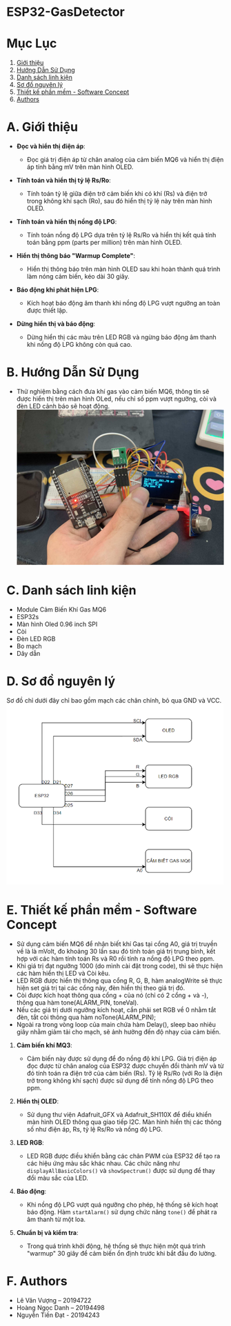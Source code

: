 # ESP32-GasDetector

# Mục Lục
1. [Giới thiệu](#A.-Giới-thiệu)
2. [Hướng Dẫn Sử Dụng](#B.-Hướng-Dẫn-Sử-Dụng)
3. [Danh sách linh kiện](#C.-Danh-sách-linh-kiện)
4. [Sơ đồ nguyên lý](#D.-Sơ-đồ-nguyên-lý)
5. [Thiết kế phần mềm - Software Concept](#E.-Thiết-kế-phần-mềm---Software-Concept)
6. [Authors](#F.-Authors)

# A. Giới thiệu

- **Đọc và hiển thị điện áp**:
  - Đọc giá trị điện áp từ chân analog của cảm biến MQ6 và hiển thị điện áp tính bằng mV trên màn hình OLED.

- **Tính toán và hiển thị tỷ lệ Rs/Ro**:
  - Tính toán tỷ lệ giữa điện trở cảm biến khi có khí (Rs) và điện trở trong không khí sạch (Ro), sau đó hiển thị tỷ lệ này trên màn hình OLED.

- **Tính toán và hiển thị nồng độ LPG**:
  - Tính toán nồng độ LPG dựa trên tỷ lệ Rs/Ro và hiển thị kết quả tính toán bằng ppm (parts per million) trên màn hình OLED.

- **Hiển thị thông báo "Warmup Complete"**:
  - Hiển thị thông báo trên màn hình OLED sau khi hoàn thành quá trình làm nóng cảm biến, kéo dài 30 giây.

- **Báo động khi phát hiện LPG**:
  - Kích hoạt báo động âm thanh khi nồng độ LPG vượt ngưỡng an toàn được thiết lập.

- **Dừng hiển thị và báo động**:
  - Dừng hiển thị các màu trên LED RGB và ngừng báo động âm thanh khi nồng độ LPG không còn quá cao.

# B. Hướng Dẫn Sử Dụng
- Thử nghiệm bằng cách đưa khí gas vào cảm biến MQ6, thông tin sẽ được hiển thị trên màn hình OLed, nếu chỉ số ppm vượt ngưỡng, còi và đèn LED cảnh báo sẽ hoạt động.
![anh1](images/anh1.jpg)
# C. Danh sách linh kiện
- Module Cảm Biến Khí Gas MQ6
- ESP32s
- Màn hình Oled 0.96 inch SPI
- Còi
- Đèn LED RGB
- Bo mạch
- Dây dẫn

# D. Sơ đồ nguyên lý
Sơ đồ chỉ dưới đây chỉ bao gồm mạch các chân chính, bỏ qua GND và VCC.
![Sodo](images/Sodo.png)
# E. Thiết kế phần mềm - Software Concept
- Sử dụng cảm biến MQ6 để nhận biết khí Gas tại cổng A0, giá trị truyền về là là mVolt, đo khoảng 30 lần sau đó tính toán giá trị trung bình, kết hợp với các hàm tính toán Rs và R0 rồi tính ra nồng độ LPG theo ppm.
- Khi giá trị đạt ngưỡng 1000 (do mình cài đặt trong code), thì sẽ thực hiện các hàm hiển thị LED và Còi kêu.
- LED RGB được hiển thị thông qua cổng  R, G, B, hàm analogWrite sẽ thực hiện set giá trị tại các cổng này, đèn hiển thị theo giá trị đó.
- Còi được kích hoạt thông qua cổng + của nó (chỉ có 2 cổng + và -), thông qua hàm tone(ALARM_PIN, toneVal). 
- Nếu các giá trị dưới ngưỡng kích hoạt, cần phải set RGB về 0 nhằm tắt đèn, tắt còi thông qua hàm noTone(ALARM_PIN);
- Ngoài ra trong vòng loop của main chứa hàm Delay(), sleep bao nhiêu giây nhằm giảm tải cho mạch, sẽ ảnh hưởng đến độ nhạy của cảm biến.

1. **Cảm biến khí MQ3**:
   - Cảm biến này được sử dụng để đo nồng độ khí LPG. Giá trị điện áp đọc được từ chân analog của ESP32 được chuyển đổi thành mV và từ đó tính toán ra điện trở của cảm biến (Rs). Tỷ lệ Rs/Ro (với Ro là điện trở trong không khí sạch) được sử dụng để tính nồng độ LPG theo ppm.

2. **Hiển thị OLED**:
   - Sử dụng thư viện Adafruit_GFX và Adafruit_SH110X để điều khiển màn hình OLED thông qua giao tiếp I2C. Màn hình hiển thị các thông số như điện áp, Rs, tỷ lệ Rs/Ro và nồng độ LPG.

3. **LED RGB**:
   - LED RGB được điều khiển bằng các chân PWM của ESP32 để tạo ra các hiệu ứng màu sắc khác nhau. Các chức năng như `displayAllBasicColors()` và `showSpectrum()` được sử dụng để thay đổi màu sắc của LED.

4. **Báo động**:
   - Khi nồng độ LPG vượt quá ngưỡng cho phép, hệ thống sẽ kích hoạt báo động. Hàm `startAlarm()` sử dụng chức năng `tone()` để phát ra âm thanh từ một loa.

5. **Chuẩn bị và kiểm tra**:
   - Trong quá trình khởi động, hệ thống sẽ thực hiện một quá trình "warmup" 30 giây để cảm biến ổn định trước khi bắt đầu đo lường.

# F. Authors
- Lê Văn Vượng – 20194722
- Hoàng Ngọc Danh – 20194498
- Nguyễn Tiến Đạt - 20194243
